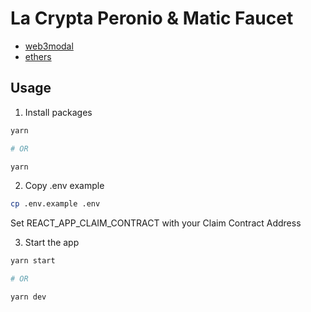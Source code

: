 # La Crypta Peronio & Matic Faucet

- [web3modal](https://github.com/Web3Modal/web3modal/)
- [ethers](https://docs.ethers.io/v5/)

## Usage

1. Install packages

```bash
yarn

# OR

yarn
```

2. Copy .env example

```bash
cp .env.example .env
```

Set REACT_APP_CLAIM_CONTRACT with your Claim Contract Address

3. Start the app

```bash
yarn start

# OR

yarn dev
```
